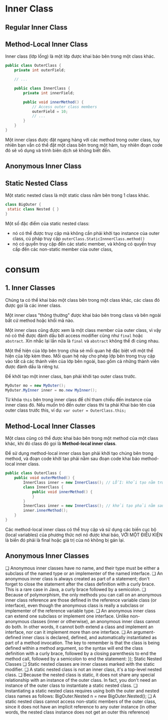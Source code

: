 # Inner Class

## Regular Inner Class

## Method-Local Inner Class
Inner class (lớp lồng) là một lớp được khai báo bên trong một class khác.
```java
public class OuterClass {
    private int outerField;

    // ...

    public class InnerClass {
        private int innerField;

        public void innerMethod() {
            // Access outer class members
            outerField = 10;
            // ...
        }
    }
}
```
Một inner class được đặt ngang hàng với các method trong outer class, tuy nhiên bạn vẫn có thể đặt một class bên trong một hàm, tuy nhiên đoạn code đó sẽ vô dụng và trình biên dịch sẽ không biết đến.

## Anonymous Inner Class

## Static Nested Class
Một static nested class là một static class nằm bên trong 1 class khác.
```java
class BigOuter {
 static class Nested { }
}
```
Một số đặc điểm của static nested class:
- nó có thể được truy cập mà không cần phải khởi tạo instance của outer class, cú pháp truy cập `outerClass.StaticInnnerClass.method()`
- nó có quyền truy cập đến các static member, và không có quyền truy cấp đến các non-static member của outer class,

# consum
## 1. Inner Classes
Chúng ta có thể khai báo một class bên trong một class khác, các class đó được gọi là các inner class.

Một inner class "thông thường" được khai báo bên trong class và bên ngoài bất cứ method hoặc khối mã nào.

Một inner class cũng được xem là một class member của outer class, vì vậy nó có thể được đánh dấu bởi access modifier cũng như `final` hoặc `abstract`. Xin nhắc lại lần nữa là `final` và `abstract` không thể đi cùng nhau.

Một thể hiện của lớp bên trong chia sẻ mối quan hệ đặc biệt với một thể hiện của lớp kèm theo. Mối quan hệ này cho phép lớp bên trong truy cập vào tất cả các thành viên của lớp bên ngoài, bao gồm cả những thành viên được đánh dấu là riêng tư.

Để khởi tạo một inner class, bạn phải khởi tạo outer class trước.
```java
MyOuter mo = new MyOuter();
MyOuter.MyInner inner = mo.new MyInner();
```
Từ khóa `this` bên trong inner class để chỉ tham chiếu đến instance của inner class đó. Nếu muốn trỏ đến outer class thì ta phải Khai báo tên của outer class trước this, ví dụ: `var outer = OuterClass.this;`

## Method-Local Inner Classes
Một class cũng có thể được khai báo bên trong một method của một class khác, khi đó class đó gọi là **Method-local inner class**.

Để sử dụng method-local inner class bạn phải khởi tạo chúng bên trong method, và đoạn code khởi tạo phải nằm sau đoạn code khai báo method-local inner class.
```java
public class OuterClass {
    public void outerMethod() {
        InnerClass inner = new InnerClass(); // LỖI: khởi tạo nằm trước khai báo
        class InnerClass {
            public void innerMethod() {
            }
        }
        InnerClass inner = new InnerClass(); // khởi tạo phải nằm sau khai báo
        inner.innerMethod();
    }
}
```
Các method-local inner class có thể truy cập và sử dụng các biến cục bộ (local variables) của phương thức nơi nó được khai báo, VỚI MỘT ĐIỀU KIỆN là biến đó phải là final hoặc giá trị của nó không bị gán lại.

## Anonymous Inner Classes
❑ Anonymous inner classes have no name, and their type must be either a
subclass of the named type or an implementer of the named interface.
❑ An anonymous inner class is always created as part of a statement; don't
forget to close the statement after the class definition with a curly brace. This
is a rare case in Java, a curly brace followed by a semicolon.
❑ Because of polymorphism, the only methods you can call on an anonymous
inner class reference are those defined in the reference variable class (or
interface), even though the anonymous class is really a subclass or implementer of the reference variable type.
❑ An anonymous inner class can extend one subclass or implement one
interface. Unlike non-anonymous classes (inner or otherwise), an anonymous
inner class cannot do both. In other words, it cannot both extend a class and
implement an interface, nor can it implement more than one interface.
❑ An argument-defined inner class is declared, defined, and automatically
instantiated as part of a method invocation. The key to remember is that the
class is being defined within a method argument, so the syntax will end the
class definition with a curly brace, followed by a closing parenthesis to end
the method call, followed by a semicolon to end the statement: });
Static Nested Classes
❑ Static nested classes are inner classes marked with the static modifier.
❑ A static nested class is not an inner class, it's a top-level nested class.
❑ Because the nested class is static, it does not share any special relationship
with an instance of the outer class. In fact, you don't need an instance of the
outer class to instantiate a static nested class.
❑ Instantiating a static nested class requires using both the outer and nested
class names as follows:
BigOuter.Nested n = new BigOuter.Nested();
❑ A static nested class cannot access non-static members of the outer class,
since it does not have an implicit reference to any outer instance (in other
words, the nested class instance does not get an outer this reference)
